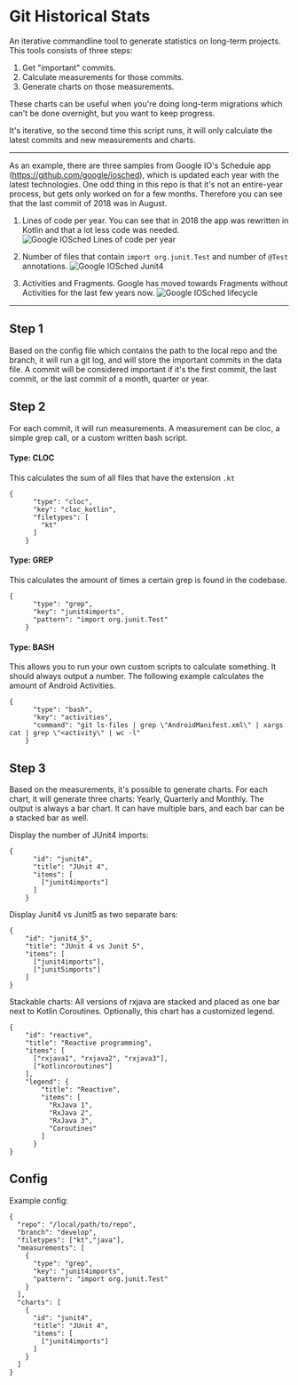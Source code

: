 # Git Historical Stats

An iterative commandline tool to generate statistics on long-term projects. This tools consists of three steps:

1. Get "important" commits.
2. Calculate measurements for those commits.
3. Generate charts on those measurements.

These charts can be useful when you're doing long-term migrations which can't be done overnight, but you want to keep progress.

It's iterative, so the second time this script runs, it will only calculate the latest commits and new measurements and
charts.

---

As an example, there are three samples from Google IO's Schedule app (https://github.com/google/iosched), which is
updated each year with the latest technologies. One odd thing in this repo is that it's not an entire-year process, but gets only worked on for a few months. Therefore you can see that the last commit of 2018 was in August.

1. Lines of code per year.
You can see that in 2018 the app was rewritten in Kotlin and that a lot less code was needed.
   ![Google IOSched Lines of code per year](https://github.com/nielsz/project-info/blob/main/screenshots/google_iosched_cloc_year.png?raw=true)


2. Number of files that contain `import org.junit.Test` and number of `@Test` annotations.    ![Google IOSched Junit4](https://github.com/nielsz/project-info/blob/main/screenshots/google_iosched_junit4_year.png?raw=true)


3. Activities and Fragments. Google has moved towards Fragments without Activities for the last few years now.   ![Google IOSched lifecycle](https://github.com/nielsz/project-info/blob/main/screenshots/google_iosched_lifecycle_year.png?raw=true)

---
## Step 1

Based on the config file which contains the path to the local repo and the branch, it will run a git log, and will store
the important commits in the data file. A commit will be considered important if it's the first commit, the last commit,
or the last commit of a month, quarter or year.

## Step 2

For each commit, it will run measurements. A measurement can be cloc, a simple grep call, or a custom written bash
script.

#### Type: CLOC

This calculates the sum of all files that have the extension `.kt`

```
{
      "type": "cloc",
      "key": "cloc_kotlin",
      "filetypes": [
        "kt"
      ]
    }
```

#### Type: GREP

This calculates the amount of times a certain grep is found in the codebase.

```
{
      "type": "grep",
      "key": "junit4imports",
      "pattern": "import org.junit.Test"
    }
```

#### Type: BASH

This allows you to run your own custom scripts to calculate something. It should always output a number. The following
example calculates the amount of Android Activities.

```
{
      "type": "bash",
      "key": "activities",
      "command": "git ls-files | grep \"AndroidManifest.xml\" | xargs cat | grep \"<activity\" | wc -l"
    }
```

## Step 3

Based on the measurements, it's possible to generate charts. For each chart, it will generate three charts: Yearly,
Quarterly and Monthly. The output is always a bar chart. It can have multiple bars, and each bar can be a stacked bar as
well.

Display the number of JUnit4 imports:

```
{
      "id": "junit4",
      "title": "JUnit 4",
      "items": [
        ["junit4imports"]
      ]
    }
```

Display Junit4 vs Junit5 as two separate bars:

```
{
    "id": "junit4_5",
    "title": "JUnit 4 vs Junit 5",
    "items": [
      ["junit4imports"],
      ["junit5imports"]
    ]
}
```

Stackable charts: All versions of rxjava are stacked and placed as one bar next to Kotlin Coroutines. Optionally, this
chart has a customized legend.

```
{
    "id": "reactive",
    "title": "Reactive programming",
    "items": [
      ["rxjava1", "rxjava2", "rxjava3"],
      ["kotlincoroutines"]
    ],
    "legend": {
        "title": "Reactive",
        "items": [
          "RxJava 1",
          "RxJava 2",
          "RxJava 3",
          "Coroutines"
        ]
      }
}
```

## Config

Example config:

```
{
  "repo": "/local/path/to/repo",
  "branch": "develop",
  "filetypes": ["kt","java"],
  "measurements": [
    {
      "type": "grep",
      "key": "junit4imports",
      "pattern": "import org.junit.Test"
    }
  ],
  "charts": [
    {
      "id": "junit4",
      "title": "JUnit 4",
      "items": [
        ["junit4imports"]
      ]
    }
  ]
}
```